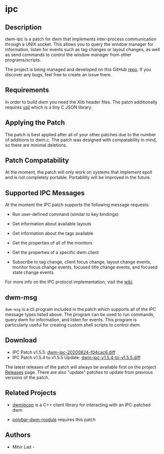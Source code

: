 ipc
====

Description
-----------
dwm-ipc is a patch for dwm that implements inter-process communication through
a UNIX socket. This allows you to query the window manager for information,
listen for events such as tag changes or layout changes, as well as send
commands to control the window manager from other programs/scripts.

The project is being managed and developed on this GitHub
[repo](https://github.com/mihirlad55/dwm-ipc). If you discover any bugs, feel
free to create an issue there.


Requirements
------------
In order to build dwm you need the Xlib header files. The patch
additionally requires [yajl](https://github.com/lloyd/yajl) which is a tiny C
JSON library.


Applying the Patch
------------------
The patch is best applied after all of your other patches due to the number of
additions to dwm.c. The patch was designed with compatability in mind, so there
are minimal deletions.


Patch Compatability
-------------------
At the moment, the patch will only work on systems that implement epoll and is
not completely portable. Portability will be improved in the future.


Supported IPC Messages
----------------------
At the moment the IPC patch supports the following message requests:
* Run user-defined command (similar to key bindings)

* Get information about available layouts

* Get information about the tags available

* Get the properties of all of the monitors

* Get the properties of a specific dwm client

* Subscribe to tag change, client focus change, layout change events, monitor
  focus change events, focused title change events, and focused state change
  events.

For more info on the IPC protocol implementation, visit the
[wiki](https://github.com/mihirlad55/dwm-ipc/wiki/).


dwm-msg
-------
`dwm-msg` is a cli program included in the patch which supports all of the IPC
message types listed above. The program can be used to run commands, query dwm
for information, and listen for events. This program is particularly useful for
creating custom shell scripts to control dwm.


Download
--------
* IPC Patch v1.5.5:
  [dwm-ipc-20200824-f04cac6.diff](dwm-ipc-20200824-f04cac6.diff)
* IPC Patch v1.5.4 to v1.5.5 Update:
  [dwm-ipc-v1.5.4-to-v1.5.5.diff](dwm-ipc-v1.5.4-to-v1.5.5.diff)

The latest releases of the patch will always be available first on the project
[Releases](https://github.com/mihirlad55/dwm-ipc/releases) page. There are also
"update" patches to update from previous versions of the patch.


Related Projects
----------------
* [dwmipcpp](https://github.com/mihirlad55/dwmipcpp) is a C++ client library
  for interacting with an IPC-patched dwm

* [polybar-dwm-module](https://github.com/mihirlad55/polybar-dwm-module)
  requires this patch


Authors
-------
* Mihir Lad - <mihirlad55 at gmail>
